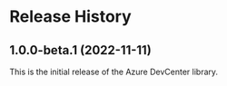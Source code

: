 # Release History

## 1.0.0-beta.1 (2022-11-11)
This is the initial release of the Azure DevCenter library.
